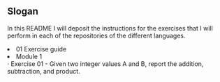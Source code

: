 ## Slogan
In this README I will deposit the instructions for the exercises that I will perform in each of the repositories of the different languages.

<li>01 Exercise guide</li>
        <li>Module 1</li>
                  · Exercise 01
                           - Given two integer values ​​A and B, report the addition, subtraction, and product.
                  
